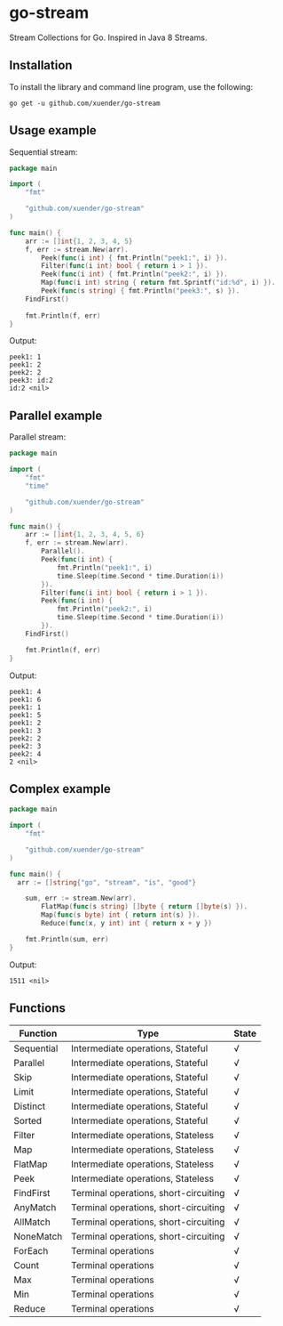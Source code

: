 # go-stream
Stream Collections for Go. Inspired in Java 8 Streams.

## Installation
To install the library and command line program, use the following:
```shell
go get -u github.com/xuender/go-stream
```

## Usage example
Sequential stream:
```go
package main

import (
	"fmt"

	"github.com/xuender/go-stream"
)

func main() {
	arr := []int{1, 2, 3, 4, 5}
	f, err := stream.New(arr).
		Peek(func(i int) { fmt.Println("peek1:", i) }).
		Filter(func(i int) bool { return i > 1 }).
		Peek(func(i int) { fmt.Println("peek2:", i) }).
		Map(func(i int) string { return fmt.Sprintf("id:%d", i) }).
		Peek(func(s string) { fmt.Println("peek3:", s) }).
    FindFirst()
    
	fmt.Println(f, err)
}
```
Output:
```
peek1: 1
peek1: 2
peek2: 2
peek3: id:2
id:2 <nil>
```

## Parallel example
Parallel stream:
```go
package main

import (
	"fmt"
	"time"

	"github.com/xuender/go-stream"
)

func main() {
	arr := []int{1, 2, 3, 4, 5, 6}
	f, err := stream.New(arr).
		Parallel().
		Peek(func(i int) {
			fmt.Println("peek1:", i)
			time.Sleep(time.Second * time.Duration(i))
		}).
		Filter(func(i int) bool { return i > 1 }).
		Peek(func(i int) {
			fmt.Println("peek2:", i)
			time.Sleep(time.Second * time.Duration(i))
		}).
    FindFirst()

	fmt.Println(f, err)
}
```
Output:
```
peek1: 4
peek1: 6
peek1: 1
peek1: 5
peek1: 2
peek1: 3
peek2: 2
peek2: 3
peek2: 4
2 <nil>
```

## Complex example
```go
package main

import (
	"fmt"

	"github.com/xuender/go-stream"
)

func main() {
  arr := []string{"go", "stream", "is", "good"}

	sum, err := stream.New(arr).
		FlatMap(func(s string) []byte { return []byte(s) }).
		Map(func(s byte) int { return int(s) }).
		Reduce(func(x, y int) int { return x + y })

	fmt.Println(sum, err)
}
```
Output:
```
1511 <nil>
```

## Functions
| Function | Type | State |
| - | - | - |
| Sequential | Intermediate operations, Stateful | √ |
| Parallel | Intermediate operations, Stateful | √ |
| Skip | Intermediate operations, Stateful | √ |
| Limit | Intermediate operations, Stateful | √ |
| Distinct | Intermediate operations, Stateful | √ |
| Sorted | Intermediate operations, Stateful | √ |
| Filter | Intermediate operations, Stateless | √ |
| Map | Intermediate operations, Stateless | √ |
| FlatMap | Intermediate operations, Stateless | √ |
| Peek | Intermediate operations, Stateless | √ |
| FindFirst | Terminal operations, short-circuiting | √ |
| AnyMatch | Terminal operations, short-circuiting | √ |
| AllMatch | Terminal operations, short-circuiting | √ |
| NoneMatch | Terminal operations, short-circuiting | √ |
| ForEach | Terminal operations | √ |
| Count | Terminal operations | √ |
| Max | Terminal operations | √ |
| Min | Terminal operations | √ |
| Reduce | Terminal operations | √ |
